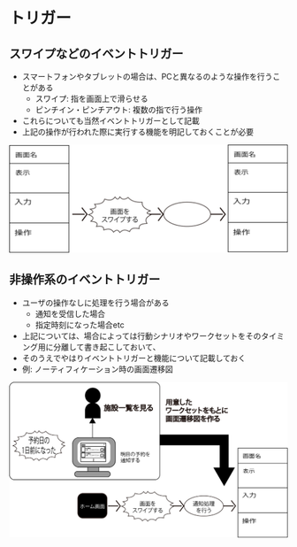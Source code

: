 # トリガー

## スワイプなどのイベントトリガー

* スマートフォンやタブレットの場合は、PCと異なるのような操作を行うことがある
    * スワイプ: 指を画面上で滑らせる
    * ピンチイン・ピンチアウト: 複数の指で行う操作
* これらについても当然イベントトリガーとして記載
* 上記の操作が行われた際に実行する機能を明記しておくことが必要

![ui_14](image/ui_14.png)

## 非操作系のイベントトリガー

* ユーザの操作なしに処理を行う場合がある
    * 通知を受信した場合
    * 指定時刻になった場合etc
* 上記については、場合によっては行動シナリオやワークセットをそのタイミング用に分離して書き起こしておいて、
* そのうえでやはりイベントトリガーと機能について記載しておく
* 例: ノーティフィケーション時の画面遷移図

![ui_15](image/ui_15.png)